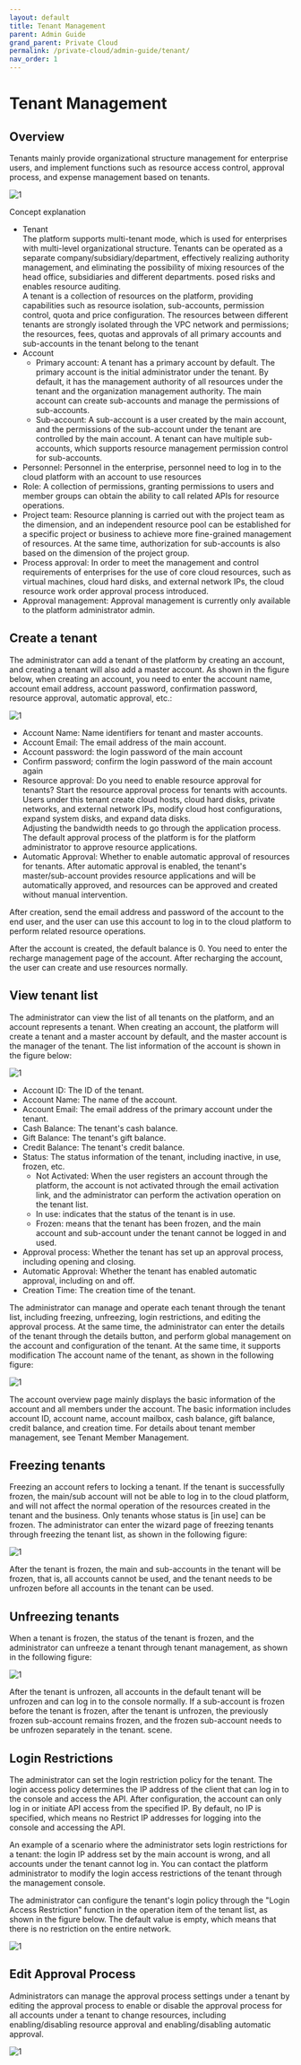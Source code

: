```yaml
---
layout: default
title: Tenant Management
parent: Admin Guide
grand_parent: Private Cloud
permalink: /private-cloud/admin-guide/tenant/
nav_order: 1
---
```

# Tenant Management
## Overview
Tenants mainly provide organizational structure management for enterprise users, and implement functions such as resource access control, approval process, and expense management based on tenants.

![1](/assets/images/admin-guide/admin-guide-1.png)

Concept explanation
- Tenant<br/>
The platform supports multi-tenant mode, which is used for enterprises with multi-level organizational structure. Tenants can be operated as a separate company/subsidiary/department, effectively realizing authority management, and eliminating the possibility of mixing resources of the head office, subsidiaries and different departments. posed risks and enables resource auditing.<br/>
A tenant is a collection of resources on the platform, providing capabilities such as resource isolation, sub-accounts, permission control, quota and price configuration. The resources between different tenants are strongly isolated through the VPC network and permissions; the resources, fees, quotas and approvals of all primary accounts and sub-accounts in the tenant belong to the tenant
- Account
  - Primary account: A tenant has a primary account by default. The primary account is the initial administrator under the tenant. By default, it has the management authority of all resources under the tenant and the organization management authority. The main account can create sub-accounts and manage the permissions of sub-accounts.
  - Sub-account: A sub-account is a user created by the main account, and the permissions of the sub-account under the tenant are controlled by the main account. A tenant can have multiple sub-accounts, which supports resource management permission control for sub-accounts.
- Personnel: Personnel in the enterprise, personnel need to log in to the cloud platform with an account to use resources
- Role: A collection of permissions, granting permissions to users and member groups can obtain the ability to call related APIs for resource operations.
- Project team: Resource planning is carried out with the project team as the dimension, and an independent resource pool can be established for a specific project or business to achieve more fine-grained management of resources. At the same time, authorization for sub-accounts is also based on the dimension of the project group.
- Process approval: In order to meet the management and control requirements of enterprises for the use of core cloud resources, such as virtual machines, cloud hard disks, and external network IPs, the cloud resource work order approval process introduced.
- Approval management: Approval management is currently only available to the platform administrator admin.

## Create a tenant
The administrator can add a tenant of the platform by creating an account, and creating a tenant will also add a master account. As shown in the figure below, when creating an account, you need to enter the account name, account email address, account password, confirmation password, resource approval, automatic approval, etc.:

![1](/assets/images/admin-guide/admin-guide-2.png)

- Account Name: Name identifiers for tenant and master accounts.
- Account Email: The email address of the main account.
- Account password: the login password of the main account
- Confirm password; confirm the login password of the main account again
- Resource approval: Do you need to enable resource approval for tenants? Start the resource approval process for tenants with accounts. Users under this tenant create cloud hosts, cloud hard disks, private networks, and external network IPs, modify cloud host configurations, expand system disks, and expand data disks. <br/>Adjusting the bandwidth needs to go through the application process. The default approval process of the platform is for the platform administrator to approve resource applications.
- Automatic Approval: Whether to enable automatic approval of resources for tenants. After automatic approval is enabled, the tenant's master/sub-account provides resource applications and will be automatically approved, and resources can be approved and created without manual intervention.

After creation, send the email address and password of the account to the end user, and the user can use this account to log in to the cloud platform to perform related resource operations.

After the account is created, the default balance is 0. You need to enter the recharge management page of the account. After recharging the account, the user can create and use resources normally.

## View tenant list
The administrator can view the list of all tenants on the platform, and an account represents a tenant. When creating an account, the platform will create a tenant and a master account by default, and the master account is the manager of the tenant. The list information of the account is shown in the figure below:

![1](/assets/images/admin-guide/admin-guide-3.png)

- Account ID: The ID of the tenant.
- Account Name: The name of the account.
- Account Email: The email address of the primary account under the tenant.
- Cash Balance: The tenant's cash balance.
- Gift Balance: The tenant's gift balance.
- Credit Balance: The tenant's credit balance.
- Status: The status information of the tenant, including inactive, in use, frozen, etc.
  - Not Activated: When the user registers an account through the platform, the account is not activated through the email activation link, and the administrator can perform the activation operation on the tenant list.
  - In use: indicates that the status of the tenant is in use.
  - Frozen: means that the tenant has been frozen, and the main account and sub-account under the tenant cannot be logged in and used.
- Approval process: Whether the tenant has set up an approval process, including opening and closing.
- Automatic Approval: Whether the tenant has enabled automatic approval, including on and off.
- Creation Time: The creation time of the tenant.

The administrator can manage and operate each tenant through the tenant list, including freezing, unfreezing, login restrictions, and editing the approval process. At the same time, the administrator can enter the details of the tenant through the details button, and perform global management on the account and configuration of the tenant. At the same time, it supports modification The account name of the tenant, as shown in the following figure:

![1](/assets/images/admin-guide/admin-guide-4.png)

The account overview page mainly displays the basic information of the account and all members under the account. The basic information includes account ID, account name, account mailbox, cash balance, gift balance, credit balance, and creation time. For details about tenant member management, see Tenant Member Management.

## Freezing tenants
Freezing an account refers to locking a tenant. If the tenant is successfully frozen, the main/sub account will not be able to log in to the cloud platform, and will not affect the normal operation of the resources created in the tenant and the business. Only tenants whose status is [in use] can be frozen. The administrator can enter the wizard page of freezing tenants through freezing the tenant list, as shown in the following figure:

![1](/assets/images/admin-guide/admin-guide-5.png)

After the tenant is frozen, the main and sub-accounts in the tenant will be frozen, that is, all accounts cannot be used, and the tenant needs to be unfrozen before all accounts in the tenant can be used.

## Unfreezing tenants
When a tenant is frozen, the status of the tenant is frozen, and the administrator can unfreeze a tenant through tenant management, as shown in the following figure:

![1](/assets/images/admin-guide/admin-guide-6.png)

After the tenant is unfrozen, all accounts in the default tenant will be unfrozen and can log in to the console normally. If a sub-account is frozen before the tenant is frozen, after the tenant is unfrozen, the previously frozen sub-account remains frozen, and the frozen sub-account needs to be unfrozen separately in the tenant. scene.

## Login Restrictions
The administrator can set the login restriction policy for the tenant. The login access policy determines the IP address of the client that can log in to the console and access the API. After configuration, the account can only log in or initiate API access from the specified IP. By default, no IP is specified, which means no Restrict IP addresses for logging into the console and accessing the API.

An example of a scenario where the administrator sets login restrictions for a tenant: the login IP address set by the main account is wrong, and all accounts under the tenant cannot log in. You can contact the platform administrator to modify the login access restrictions of the tenant through the management console.

The administrator can configure the tenant's login policy through the "Login Access Restriction" function in the operation item of the tenant list, as shown in the figure below. The default value is empty, which means that there is no restriction on the entire network.

![1](/assets/images/admin-guide/admin-guide-7.png)

## Edit Approval Process
Administrators can manage the approval process settings under a tenant by editing the approval process to enable or disable the approval process for all accounts under a tenant to change resources, including enabling/disabling resource approval and enabling/disabling automatic approval.

![1](/assets/images/admin-guide/admin-guide-8.png)